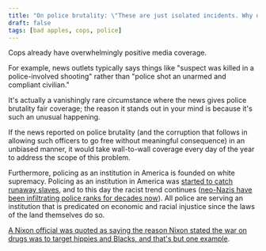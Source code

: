 ```yaml
---
title: "On police brutality: \"These are just isolated incidents. Why don't they report on good cops?\""
draft: false
tags: [bad apples, cops, police]
---
```


Cops already have overwhelmingly positive media coverage.  
  
For example, news outlets typically says things like "suspect was killed in a police-involved shooting" rather than "police shot an unarmed and compliant civilian."  
  
It's actually a vanishingly rare circumstance where the news gives police brutality fair coverage; the reason it stands out in your mind is because it's such an unusual happening.  
  
If the news reported on police brutality (and the corruption that follows in allowing such officers to go free without meaningful consequence) in an unbiased manner, it would take wall-to-wall coverage every day of the year to address the scope of this problem.  
  
Furthermore, policing as an institution in America is founded on white supremacy. Policing as an institution in America was [started to catch runaway slaves](https://plsonline.eku.edu/insidelook/brief-history-slavery-and-origins-american-policing), and to this day the racist trend continues ([neo-Nazis have been infiltrating police ranks for decades now](https://www.pbs.org/newshour/nation/fbi-white-supremacists-in-law-enforcement)). All police are serving an institution that is predicated on economic and racial injustice since the laws of the land themselves do so.  
  
[A Nixon official was quoted as saying the reason Nixon stated the war on drugs was to target hippies and Blacks, and that's but one example](https://www.cnn.com/2016/03/23/politics/john-ehrlichman-richard-nixon-drug-war-blacks-hippie/index.html).

